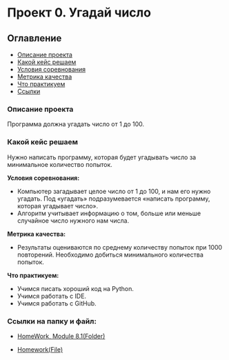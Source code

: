 # Проект 0. Угадай число

##  Оглавление

* [Описание проекта](https://github.com/infinitelifeline/SF_DS_HW-01/blob/HW/README.md#описание-проекта)
* [Какой кейс решаем](https://github.com/infinitelifeline/SF_DS_HW-01/blob/HW/README.md#какой-кейс-решаем)
* [Условия соревнования](https://github.com/infinitelifeline/SF_DS_HW-01/blob/HW/README.md/Условия_соревнования)
* [Метрика качества](https://github.com/infinitelifeline/SF_DS_HW-01/blob/HW/README.md/Метрика_качества)
* [Что практикуем](https://github.com/infinitelifeline/SF_DS_HW-01/blob/HW/README.md/Что_практикуем)
* [Ссылки](https://github.com/infinitelifeline/SF_DS_HW-01/blob/HW/README.md#ссылки-на-папку-и-файл)

### Описание проекта
Программа должна угадать число от 1 до 100.

### Какой кейс решаем
Нужно написать программу, которая будет угадывать число за минимальное количество попыток.

 **Условия соревнования:**
 * Компьютер загадывает целое число от 1 до 100, и нам его нужно угадать. Под «угадать» подразумевается «написать программу, которая угадывает число».
* Алгоритм учитывает информацию о том, больше или меньше случайное число нужного нам числа.

**Метрика качества:**
* Результаты оцениваются по среднему количеству попыток при 1000 повторений. Необходимо добиться минимального количества попыток.


**Что практикуем:**
* Учимся писать хороший код на Python.
* Учимся работать с IDE.
* Учимся работать с GitHub.
### Ссылки на папку и файл:
* [HomeWork, Module 8.1(Folder)](https://github.com/infinitelifeline/SF_DS_HW-01/tree/HW/HW-01)

* [Homework(File)](https://github.com/infinitelifeline/SF_DS_HW-01/blob/HW/HW-01/HW-01.ipynb)